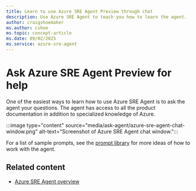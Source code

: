 ```yaml
---
title: Learn to use Azure SRE Agent Preview through chat
description: Use Azure SRE Agent to teach you how to learn the agent.
author: craigshoemaker
ms.author: cshoe
ms.topic: concept-article
ms.date: 09/02/2025
ms.service: azure-sre-agent
---
```


# Ask Azure SRE Agent Preview for help

One of the easiest ways to learn how to use Azure SRE Agent is to ask the agent your questions. The agent has access to all the product documentation in addition to specialized knowledge of Azure.

:::image type="content" source="media/ask-agent/azure-sre-agent-chat-window.png" alt-text="Screenshot of Azure SRE Agent chat window.":::

For a list of sample prompts, see the [prompt library](prompts.md) for more ideas of how to work with the agent.

## Related content

- [Azure SRE Agent overview](./overview.md)

